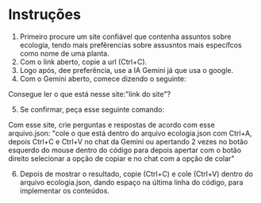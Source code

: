 # Instruções

1. Primeiro procure um site confiável que contenha assuntos sobre ecologia, tendo mais prefêrencias sobre assusntos mais específcos como nome de uma planta.
2. Com o link aberto, copie a url (Ctrl+C).
3. Logo após, dee preferência, use a IA Gemini já que usa o google.
4. Com o Gemini aberto, comece dizendo o seguinte:

Consegue ler o que está nesse site:"link do site"?

5. Se confirmar, peça esse seguinte comando:

Com esse site, crie perguntas e respostas de acordo com esse arquivo.json:
"cole o que está dentro do arquivo ecologia.json com Ctrl+A, depois Ctrl+C e Ctrl+V no chat da Gemini ou apertando 2 vezes no botão esquerdo do mouse dentro do código para depois apertar com o botão direito selecionar a opção de copiar e no chat com a opção de colar"

6. Depois de mostrar o resultado, copie (Ctrl+C) e cole (Ctrl+V) dentro do arquivo ecologia.json, dando espaço na última linha do código, para implementar os conteúdos.
